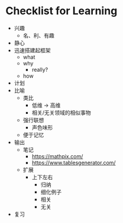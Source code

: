 # Checklist for Learning

+ 兴趣
    * 名、利、有趣
+ 静心
+ 迅速搭建起框架
    * what
    * why
        - really?
    * how
+ 计划
+ 比喻
    * 类比
        - 低维 -> 高维
        - 相关/无关领域的相似事物
    * 强行联想
        - 声色味形
    * 便于记忆
+ 输出
    * 笔记
        - https://mathpix.com/
        - https://www.tablesgenerator.com/
    * 扩展
        - 上下左右
            + 归纳
            + 细化例子
            + 相关
            + 无关
+ 复习